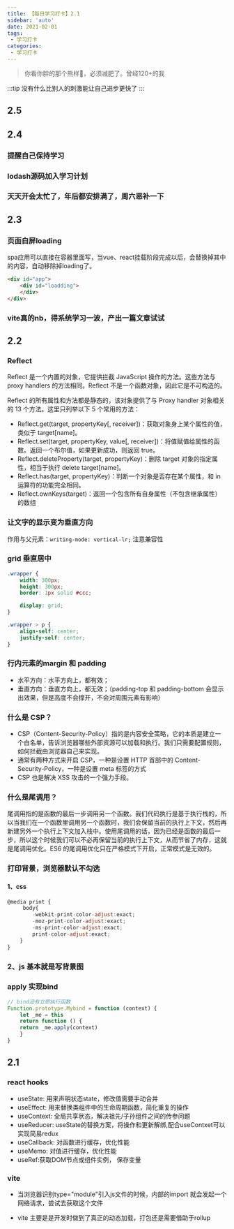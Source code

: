```yaml
---
title: 【每日学习打卡】2.1
sidebar: 'auto'
date: 2021-02-01
tags:
 - 学习打卡
categories:
 - 学习打卡
---
```


> 你看你胖的那个熊样🐻，必须减肥了。曾经120+的我
<!-- more -->
:::tip
没有什么比别人的刺激能让自己进步更快了
:::

<!-- ## 目录

[[toc]] -->

<!-- ## 计划中
- webpack系统性学习
- babel
- typescript应用到微服务中
- 计算机网络系统性复习，毕竟专业
- vite
- lodash源码加入学习计划
- 正则表达式  -->
<!-- ## 计划 -->
<!-- ### 浏览器内部机制 -->
## 2.5


## 2.4

### 提醒自己保持学习

### lodash源码加入学习计划

### 天天开会太忙了，年后都安排满了，周六恶补一下
## 2.3 
### 页面白屏loading
spa应用可以直接在容器里面写，当vue、react挂载阶段完成以后，会替换掉其中的内容，自动移除掉loading了。
```html
<div id="app">
    <div id="loadding">
    </div>
</div>
```
### vite真的nb，得系统学习一波，产出一篇文章试试
## 2.2
### Reflect

Reflect 是一个内置的对象，它提供拦截 JavaScript 操作的方法。这些方法与 proxy handlers 的方法相同。Reflect 不是一个函数对象，因此它是不可构造的。

Reflect 的所有属性和方法都是静态的，该对象提供了与 Proxy handler 对象相关的 13 个方法。这里只列举以下 5 个常用的方法：

- Reflect.get(target, propertyKey[, receiver])：获取对象身上某个属性的值，类似于 target[name]。
- Reflect.set(target, propertyKey, value[, receiver])：将值赋值给属性的函数。返回一个布尔值，如果更新成功，则返回 true。
- Reflect.deleteProperty(target, propertyKey)：删除 target 对象的指定属性，相当于执行 delete target[name]。
- Reflect.has(target, propertyKey)：判断一个对象是否存在某个属性，和 in 运算符的功能完全相同。
- Reflect.ownKeys(target)：返回一个包含所有自身属性（不包含继承属性）的数组

### 让文字的显示变为垂直方向

作用与父元素：`writing-mode: vertical-lr;` 注意兼容性

### grid 垂直居中
```css
.wrapper {
    width: 300px;
    height: 300px;
    border: 1px solid #ccc;

    display: grid;
}

.wrapper > p {
    align-self: center;
    justify-self: center;
}
```

### 行内元素的margin 和 padding
- 水平方向：水平方向上，都有效；
- 垂直方向：垂直方向上，都无效；（padding-top 和 padding-bottom 会显示出效果，但是高度不会撑开，不会对周围元素有影响）

### 什么是 CSP？
- CSP（Content-Security-Policy）指的是内容安全策略，它的本质是建立一个白名单，告诉浏览器哪些外部资源可以加载和执行。我们只需要配置规则，如何拦截由浏览器自己来实现。
- 通常有两种方式来开启 CSP，一种是设置 HTTP 首部中的 Content-Security-Policy，一种是设置 meta 标签的方式 <meta http-equiv="Content-Security-Policy">
- CSP 也是解决 XSS 攻击的一个强力手段。

### 什么是尾调用？

尾调用指的是函数的最后一步调用另一个函数。我们代码执行是基于执行栈的，所以当我们在一个函数里调用另一个函数时，我们会保留当前的执行上下文，然后再新建另外一个执行上下文加入栈中。使用尾调用的话，因为已经是函数的最后一步，所以这个时候我们可以不必再保留当前的执行上下文，从而节省了内存，这就是尾调用优化。ES6 的尾调用优化只在严格模式下开启，正常模式是无效的。

### 打印背景，浏览器默认不勾选
#### 1、css
```js
@media print {
     body{
        -webkit-print-color-adjust:exact;
        -moz-print-color-adjust:exact;
        -ms-print-color-adjust:exact;
        print-color-adjust:exact;
    } 
}
```
### 2、js 基本就是写背景图

### apply 实现bind
```js
// bind没有立即执行函数
Function.prototype.Mybind = function (context) {
    let _me = this
    return function () {
    return _me.apply(context)
    }
}
```
## 2.1

### react hooks
- useState: 用来声明状态state，修改值需要手动合并
- useEffect: 用来替换类组件中的生命周期函数，简化重复的操作
- useContext: 全局共享状态，解决祖先/子孙组件之间的传参问题
- useReducer: useState的替换方案，将操作和更新解绑,配合useContxet可以实现简易redux
- useCallback: 对函数进行缓存，优化性能
- useMemo: 对值进行缓存，优化性能
- useRef:获取DOM节点或组件实例， 保存变量

### vite 
- 当浏览器识别type="module"引入js文件的时候，内部的import 就会发起一个网络请求，尝试去获取这个文件

- vite 主要是是开发时做到了真正的动态加载，打包还是需要借助于rollup


